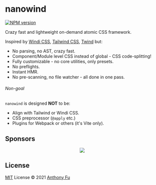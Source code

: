 # nanowind

[![NPM version](https://img.shields.io/npm/v/nanowind?color=a1b858&label=)](https://www.npmjs.com/package/nanowind)

Crazy fast and lightweight on-demand atomic CSS framework.

Inspired by [Windi CSS](http://windicss.org/), [Tailwind CSS](https://tailwindcss.com/), [Twind](https://github.com/tw-in-js/twind) but:

- No parsing, no AST, crazy fast.
- Component/Module level CSS instead of global - CSS code-splitting!
- Fully customizable - no core utilities, only presets.
- No preflights.
- Instant HMR.
- No pre-scanning, no file watcher - all done in one pass.

###### Non-goal

`nanowind` is designed **NOT** to be:

- Align with Tailwind or Windi CSS.
- CSS preprocessor (`@apply` etc.)
- Plugins for Webpack or others (it's Vite only).

## Sponsors

<p align="center">
  <a href="https://cdn.jsdelivr.net/gh/antfu/static/sponsors.svg">
    <img src='https://cdn.jsdelivr.net/gh/antfu/static/sponsors.svg'/>
  </a>
</p>

## License

[MIT](./LICENSE) License © 2021 [Anthony Fu](https://github.com/antfu)
